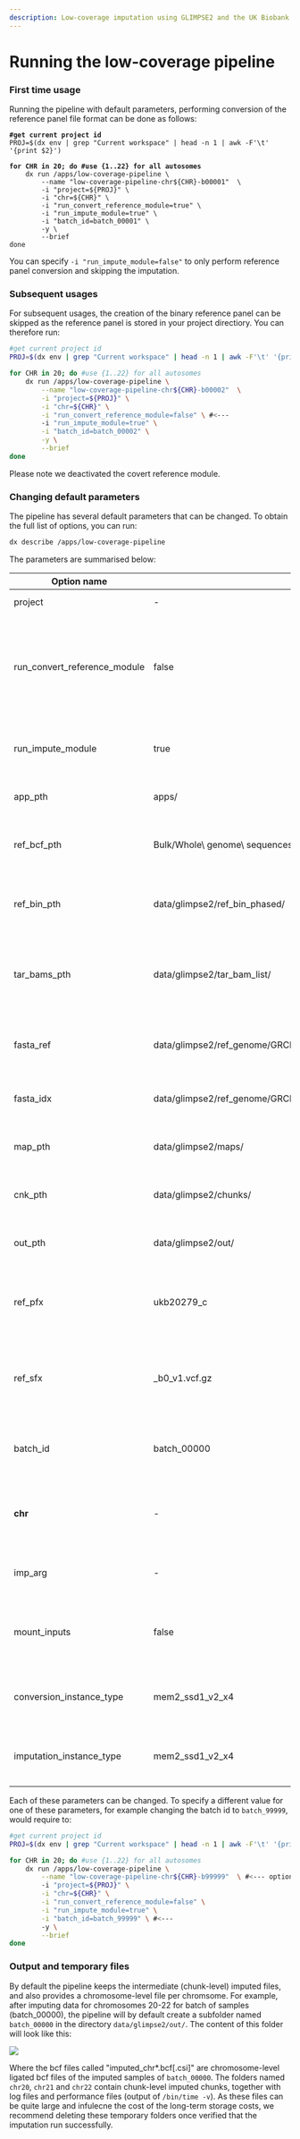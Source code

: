 ```yaml
---
description: Low-coverage imputation using GLIMPSE2 and the UK Biobank reference panel
---
```


# Running the low-coverage pipeline

### First time usage

Running the pipeline with default parameters, performing conversion of the reference panel file format can be done as follows:

<pre class="language-bash"><code class="lang-bash"><strong>#get current project id
</strong>PROJ=$(dx env | grep "Current workspace" | head -n 1 | awk -F'\t' '{print $2}')

<strong>for CHR in 20; do #use {1..22} for all autosomes
</strong>    dx run /apps/low-coverage-pipeline \
        --name "low-coverage-pipeline-chr${CHR}-b00001"  \
        -i "project=${PROJ}" \
        -i "chr=${CHR}" \
        -i "run_convert_reference_module=true" \
        -i "run_impute_module=true" \
        -i "batch_id=batch_00001" \
        -y \
        --brief
done
</code></pre>

You can specify `-i "run_impute_module=false"` to only perform reference panel conversion and skipping the imputation.

### Subsequent usages

For subsequent usages, the creation of the binary reference panel can be skipped as the reference panel is stored in your project directiory. You can therefore run:

```bash
#get current project id
PROJ=$(dx env | grep "Current workspace" | head -n 1 | awk -F'\t' '{print $2}')

for CHR in 20; do #use {1..22} for all autosomes
    dx run /apps/low-coverage-pipeline \
        --name "low-coverage-pipeline-chr${CHR}-b00002"  \
        -i "project=${PROJ}" \
        -i "chr=${CHR}" \
        -i "run_convert_reference_module=false" \ #<---
        -i "run_impute_module=true" \
        -i "batch_id=batch_00002" \
        -y \
        --brief
done
```

Please note we deactivated the covert reference module.

### Changing default parameters

The pipeline has several default parameters that can be changed. To obtain the full list of options, you can run:

```bash
dx describe /apps/low-coverage-pipeline
```

The parameters are summarised below:

<table><thead><tr><th width="168.33333333333331">Option name</th><th width="213">Default</th><th>Description</th></tr></thead><tbody><tr><td>project</td><td>-</td><td><strong>String</strong>. Project ID.</td></tr><tr><td>run_convert_reference_module</td><td>false</td><td><strong>Boolean</strong>. Whether to convert the reference panel. Must be specified to true the first time the pipeline is run.</td></tr><tr><td>run_impute_module</td><td>true</td><td><strong>Boolean</strong>. Whether to run the imputation module.</td></tr><tr><td>app_pth</td><td>apps/</td><td><strong>String</strong>. Location of the apples.</td></tr><tr><td>ref_bcf_pth</td><td>Bulk/Whole\ genome\ sequences/SHAPEIT\ Phased\ VCFs/</td><td><strong>String</strong>. Location of the reference panel vcf/bcf files.</td></tr><tr><td>ref_bin_pth</td><td>data/glimpse2/ref_bin_phased/</td><td><strong>String</strong>. Location of the binary reference panel.</td></tr><tr><td>tar_bams_pth</td><td>data/glimpse2/tar_bam_list/</td><td><strong>String</strong>. Location of the list containing the path of each low-coverage BAM file.</td></tr><tr><td>fasta_ref</td><td>data/glimpse2/ref_genome/GRCh38_full_analysis_set_plus_decoy_hla.fa</td><td><strong>String</strong>. Location of the fasta reference genome.</td></tr><tr><td>fasta_idx</td><td>data/glimpse2/ref_genome/GRCh38_full_analysis_set_plus_decoy_hla.fa.fai</td><td><strong>String</strong>. Location of the fasta (faidx) index.</td></tr><tr><td>map_pth</td><td>data/glimpse2/maps/</td><td><strong>String</strong>. Location of the genetic maps.</td></tr><tr><td>cnk_pth</td><td>data/glimpse2/chunks/</td><td><strong>String</strong>. Location of the chunks file.</td></tr><tr><td>out_pth</td><td>data/glimpse2/out/</td><td><strong>String</strong>. Location of the output directory.</td></tr><tr><td>ref_pfx</td><td>ukb20279_c</td><td><strong>String</strong>. Prefix name of the reference panel file (followed by chromosome).</td></tr><tr><td>ref_sfx</td><td>_b0_v1.vcf.gz</td><td><strong>String</strong>. Suffix name of the reference panel file (precended by chromosome).</td></tr><tr><td>batch_id</td><td>batch_00000</td><td><strong>String</strong>. Batch ID. Please change this for each batch.</td></tr><tr><td><strong>chr</strong></td><td>-</td><td><strong>String</strong>. Chromosome ID. Please use only the number (no "chr" prefix).</td></tr><tr><td>imp_arg</td><td>-</td><td><strong>String</strong>. Additional imputation arguments.</td></tr><tr><td>mount_inputs</td><td>false</td><td><strong>Boolean</strong>. Whether to use dxfuse to mount inputs instead of downloading.</td></tr><tr><td>conversion_instance_type</td><td>mem2_ssd1_v2_x4</td><td><strong>String</strong>. Machine to use for the conversion module.</td></tr><tr><td>imputation_instance_type</td><td>mem2_ssd1_v2_x4</td><td><strong>String</strong>. Machine to use for the imputation module.</td></tr></tbody></table>

Each of these parameters can be changed. To specify a different value for one of these parameters, for example changing the batch id to `batch_99999`, would require to:

```bash
#get current project id
PROJ=$(dx env | grep "Current workspace" | head -n 1 | awk -F'\t' '{print $2}')

for CHR in 20; do #use {1..22} for all autosomes
    dx run /apps/low-coverage-pipeline \
        --name "low-coverage-pipeline-chr${CHR}-b99999"  \ #<--- optional
        -i "project=${PROJ}" \
        -i "chr=${CHR}" \
        -i "run_convert_reference_module=false" \
        -i "run_impute_module=true" \
        -i "batch_id=batch_99999" \ #<---
        -y \
        --brief
done
```

### Output and temporary files

By default the pipeline keeps the intermediate (chunk-level) imputed files, and also provides a chromosome-level file per chromsome. For example, after imputing data for chromosomes 20-22 for batch of samples (batch\_00000), the pipeline will by default create a subfolder named `batch_00000` in the directory `data/glimpse2/out/`. The content of this folder will look like this:

![](.gitbook/assets/image.png)

Where the bcf files called "imputed\_chr\*.bcf\[.csi]" are chromosome-level ligated bcf files of the imputed samples of `batch_00000`. The folders named `chr20`, `chr21` and `chr22` contain chunk-level imputed chunks, together with log files and performance files (output of `/bin/time -v`). As these files can be quite large and infulecne the cost of the long-term storage costs, we recommend deleting these temporary folders once verified that the imputation run successfully.
